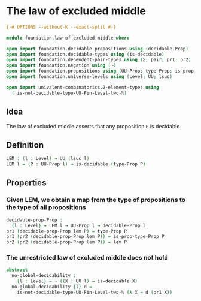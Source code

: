 # The law of excluded middle

```agda
{-# OPTIONS --without-K --exact-split #-}

module foundation.law-of-excluded-middle where

open import foundation.decidable-propositions using (decidable-Prop)
open import foundation.decidable-types using (is-decidable)
open import foundation.dependent-pair-types using (Σ; pair; pr1; pr2)
open import foundation.negation using (¬)
open import foundation.propositions using (UU-Prop; type-Prop; is-prop-type-Prop)
open import foundation.universe-levels using (Level; UU; lsuc)

open import univalent-combinatorics.2-element-types using
  ( is-not-decidable-type-UU-Fin-Level-two-ℕ)
```

## Idea

The law of excluded middle asserts that any proposition `P` is decidable.

## Definition

```agda
LEM : (l : Level) → UU (lsuc l)
LEM l = (P : UU-Prop l) → is-decidable (type-Prop P)
```

## Properties

### Given LEM, we obtain a map from the type of propositions to the type of all propositions

```agda
decidable-prop-Prop :
  {l : Level} → LEM l → UU-Prop l → decidable-Prop l
pr1 (decidable-prop-Prop lem P) = type-Prop P
pr1 (pr2 (decidable-prop-Prop lem P)) = is-prop-type-Prop P
pr2 (pr2 (decidable-prop-Prop lem P)) = lem P
```

### The unrestricted law of excluded middle does not hold

```agda
abstract
  no-global-decidability :
    {l : Level} → ¬ ((X : UU l) → is-decidable X)
  no-global-decidability {l} d =
    is-not-decidable-type-UU-Fin-Level-two-ℕ (λ X → d (pr1 X))
```
